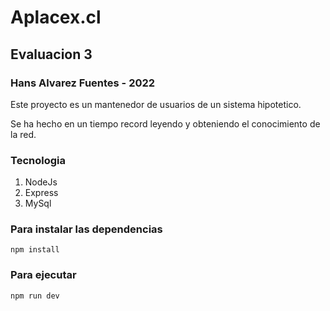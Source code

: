 # Aplacex.cl
## Evaluacion 3
### Hans Alvarez Fuentes - 2022

Este proyecto es un mantenedor de usuarios de un sistema hipotetico. 

Se ha hecho en un tiempo record leyendo y obteniendo el conocimiento de la red.

### Tecnologia
1. NodeJs
1. Express
1. MySql

### Para instalar las dependencias
```Shell
npm install
```

### Para ejecutar
```Shell
npm run dev
```
